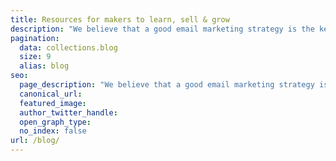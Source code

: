 ```yaml
---
title: Resources for makers to learn, sell & grow
description: "We believe that a good email marketing strategy is the key to growth. So we’re helping you grow your business with tools and resources that make email marketing easy."
pagination:
  data: collections.blog
  size: 9
  alias: blog
seo:
  page_description: "We believe that a good email marketing strategy is the key to growth. So we’re helping you grow your business with tools and resources that make email marketing easy."
  canonical_url: 
  featured_image: 
  author_twitter_handle: 
  open_graph_type: 
  no_index: false
url: /blog/
---
```

